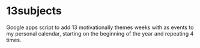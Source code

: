 # 13subjects

Google apps script to add 13 motivationally themes weeks with as events to my personal calendar, starting on the beginning of the year and repeating 4 times.
